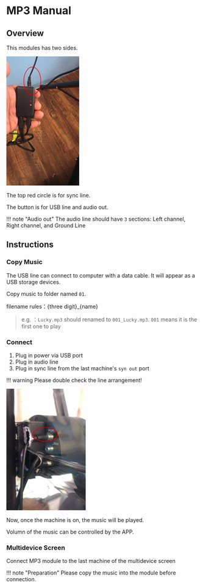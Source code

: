 # MP3 Manual

## Overview

This modules has two sides.

![](images/mp3.png)

The top red circle is for sync line.

The button is for USB line and audio out.

!!! note "Audio out"
    The audio line should have `3` sections: Left channel, Right channel, and Ground Line

## Instructions

### Copy Music

The USB line can connect to computer with a data cable. It will appear as a USB storage devices. 

Copy music to folder named `01`.

filename rules：{three digit}_{name}

> e.g. ：`Lucky.mp3` should renamed to `001_Lucky.mp3`. 
> `001` means it is the first one to play

### Connect

1. Plug in power via USB port
2. Plug in audio line
3. Plug in sync line from the last machine's `syn out` port

!!! warning 
    Please double check the line arrangement!

![](images/syn-out.png)

Now, once the machine is on, the music will be played.

Volumn of the music can be controlled by the APP.

### Multidevice Screen

Connect MP3 module to the last machine of the multidevice screen

!!! note "Preparation"
    Please copy the music into the module before connection.